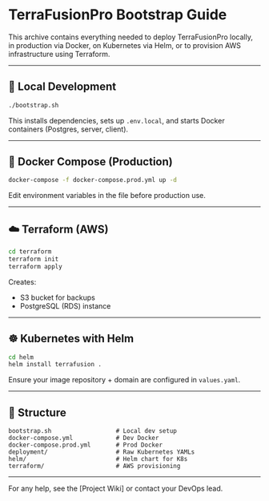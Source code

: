 # TerraFusionPro Bootstrap Guide

This archive contains everything needed to deploy TerraFusionPro locally, in production via Docker, on Kubernetes via Helm, or to provision AWS infrastructure using Terraform.

---

## 🔧 Local Development

```bash
./bootstrap.sh
```

This installs dependencies, sets up `.env.local`, and starts Docker containers (Postgres, server, client).

---

## 🐳 Docker Compose (Production)

```bash
docker-compose -f docker-compose.prod.yml up -d
```

Edit environment variables in the file before production use.

---

## ☁️ Terraform (AWS)

```bash
cd terraform
terraform init
terraform apply
```

Creates:

- S3 bucket for backups
- PostgreSQL (RDS) instance

---

## ☸️ Kubernetes with Helm

```bash
cd helm
helm install terrafusion .
```

Ensure your image repository + domain are configured in `values.yaml`.

---

## 📁 Structure

```
bootstrap.sh                  # Local dev setup
docker-compose.yml            # Dev Docker
docker-compose.prod.yml       # Prod Docker
deployment/                   # Raw Kubernetes YAMLs
helm/                         # Helm chart for K8s
terraform/                    # AWS provisioning
```

---

For any help, see the [Project Wiki] or contact your DevOps lead.
